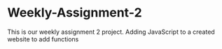 # Weekly-Assignment-2
This is our weekly assignment 2 project. Adding JavaScript to a created website to add functions
